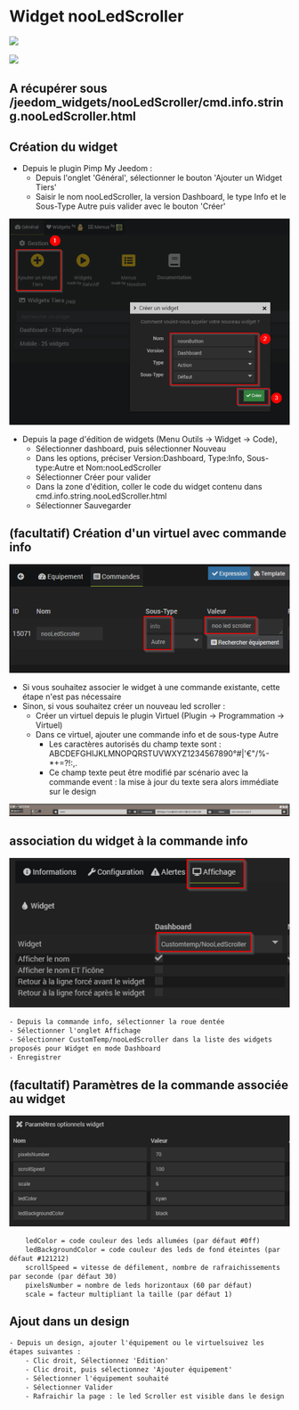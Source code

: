 # Widget nooLedScroller

![](doc/images/nooCheckBoxDemo.gif)

![](doc/images/nooCheckBoxDemo.gif)

## A récupérer sous /jeedom_widgets/nooLedScroller/cmd.info.string.nooLedScroller.html

## Création du widget

- Depuis le plugin Pimp My Jeedom :
	- Depuis l'onglet 'Général', sélectionner le bouton 'Ajouter un Widget Tiers'
	- Saisir le nom nooLedScroller, la version Dashboard, le type Info et le Sous-Type Autre puis valider avec le bouton 'Créer'

![](../nooNeonButton/doc/images/pimpWidgetCreation.png)

- Depuis la page d'édition de widgets (Menu Outils -> Widget -> Code),
	- Sélectionner dashboard, puis sélectionner Nouveau
	- Dans les options, préciser Version:Dashboard, Type:Info, Sous-type:Autre et Nom:nooLedScroller
	- Sélectionner Créer pour valider
	- Dans la zone d'édition, coller le code du widget contenu dans cmd.info.string.nooLedScroller.html
	- Sélectionner Sauvegarder

## (facultatif) Création d'un virtuel avec commande info

![](doc/images/commandeInfo.png)

- Si vous souhaitez associer le widget à une commande existante, cette étape n'est pas nécessaire
- Sinon, si vous souhaitez créer un nouveau led scroller :
	- Créer un virtuel depuis le plugin Virtuel (Plugin -> Programmation -> Virtuel)
	- Dans ce virtuel, ajouter une commande info et de sous-type Autre
		- Les caractères autorisés du champ texte sont :
			ABCDEFGHIJKLMNOPQRSTUVWXYZ1234567890°#|'€"/%[]()-*+=?!:,.
		- Ce champ texte peut être modifié par scénario avec la commande event : la mise à jour du texte sera alors immédiate sur le design

![](doc/images/scenarioEvent.png)

## association du widget à la commande info

![](doc/images/associationCommandeWidget.png)

	- Depuis la commande info, sélectionner la roue dentée
	- Sélectionner l'onglet Affichage
	- Sélectionner CustomTemp/nooLedScroller dans la liste des widgets proposés pour Widget en mode Dashboard
	- Enregistrer
	
## (facultatif) Paramètres de la commande associée au widget

![](doc/images/parametresWidget.png)

		ledColor = code couleur des leds allumées (par défaut #0ff)
		ledBackgroundColor = code couleur des leds de fond éteintes (par défaut #121212)
		scrollSpeed = vitesse de défilement, nombre de rafraichissements par seconde (par défaut 30)
		pixelsNumber = nombre de leds horizontaux (60 par défaut)
		scale = facteur multipliant la taille (par défaut 1)

## Ajout dans un design

	- Depuis un design, ajouter l'équipement ou le virtuelsuivez les étapes suivantes :
		- Clic droit, Sélectionnez 'Edition'
		- Clic droit, puis sélectionnez 'Ajouter équipement'
		- Sélectionner l'équipement souhaité
		- Sélectionner Valider
		- Rafraichir la page : le led Scroller est visible dans le design
